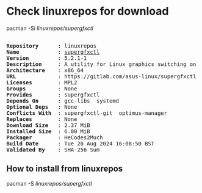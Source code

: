 # Check linuxrepos for download

pacman -Si *linuxrepos/supergfxctl*

<div class="highlight"><pre class="highlight"><text>
<b>Repository</b>      : linuxrepos
<b>Name</b>            : <a href="../../x86_64/supergfxctl-5.2.1-1-x86_64.pkg.tar.zst">supergfxctl</a>
<b>Version</b>         : 5.2.1-1
<b>Description</b>     : A utility for Linux graphics switching on Intel/AMD iGPU + nVidia dGPU laptops
<b>Architecture</b>    : x86_64
<b>URL</b>             : https://gitlab.com/asus-linux/supergfxctl
<b>Licenses</b>        : MPL2
<b>Groups</b>          : None
<b>Provides</b>        : supergfxctl
<b>Depends On</b>      : gcc-libs  systemd
<b>Optional Deps</b>   : None
<b>Conflicts With</b>  : supergfxctl-git  optimus-manager
<b>Replaces</b>        : None
<b>Download Size</b>   : 2.37 MiB
<b>Installed Size</b>  : 6.00 MiB
<b>Packager</b>        : HeCodes2Much <wayne6324@gmail.com>
<b>Build Date</b>      : Tue 20 Aug 2024 16:08:50 BST
<b>Validated By</b>    : SHA-256 Sum
</text></pre></div>

## How to install from linuxrepos

pacman -S *linuxrepos/supergfxctl*
